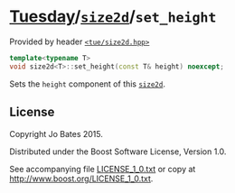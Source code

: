 [Tuesday](../../../README.md)/[`size2d`](../../headers/size2d.md)/`set_height`
==============================================================================
Provided by header [`<tue/size2d.hpp>`](../../headers/size2d.md)

```c++
template<typename T>
void size2d<T>::set_height(const T& height) noexcept;
```

Sets the `height` component of this [`size2d`](../../headers/size2d.md).

License
-------
Copyright Jo Bates 2015.

Distributed under the Boost Software License, Version 1.0.

See accompanying file [LICENSE_1_0.txt](../../../LICENSE_1_0.txt) or copy at
http://www.boost.org/LICENSE_1_0.txt.
